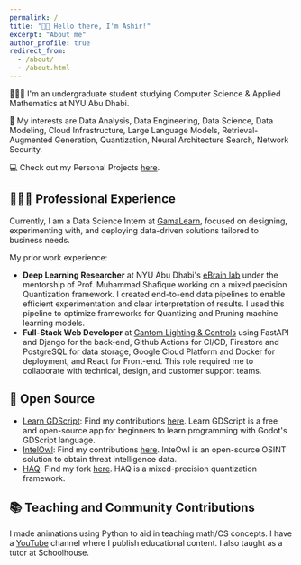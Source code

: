 ```yaml
---
permalink: /
title: "👋🏼 Hello there, I'm Ashir!"
excerpt: "About me"
author_profile: true
redirect_from: 
  - /about/
  - /about.html
---
```




<!-- ![Illustration of combining vision and language modalities](/images/image_to_text_vis.png){: .align-right width="300px"} -->
👨🏻‍💻 I'm an undergraduate student studying Computer Science & Applied Mathematics at NYU Abu Dhabi.

🔬 My interests are Data Analysis, Data Engineering, Data Science, Data Modeling, Cloud Infrastructure, Large Language Models, Retrieval-Augmented Generation, Quantization, Neural Architecture Search, Network Security.

💻 Check out my Personal Projects [here](https://ashirrashid.github.io/portfolio/).

<!-- 📽️ I actively learn, make personal projects, and iterate on prototypes to test my ideas. -->

<!-- # Selected Experience -->

## 👨🏻‍🔬 Professional Experience

Currently, I am a Data Science Intern at [GamaLearn](https://gamalearn.com/), focused on designing, experimenting with, and deploying data-driven solutions tailored to business needs.

My prior work experience:
- **Deep Learning Researcher** at NYU Abu Dhabi's [eBrain lab](https://ebrain4everyone.com/) under the mentorship of Prof. Muhammad Shafique working on a mixed precision Quantization framework. I created end-to-end data pipelines to enable efficient experimentation and clear interpretation of results. I used this pipeline to optimize frameworks for Quantizing and Pruning machine learning models.
- **Full-Stack Web Developer** at [Gantom Lighting & Controls](https://www.gantom.com/) using FastAPI and Django for the back-end, Github Actions for CI/CD, Firestore and PostgreSQL for data storage, Google Cloud Platform and Docker for deployment, and React for Front-end. This role required me to collaborate with technical, design, and customer support teams.



<!--
## 📜 Reimplementing and Reproducing Papers
Papers reimplemented and results reproduced:
quantization papers
adaptive rag
-->

## 🤖 Open Source
- [Learn GDScript](https://github.com/Arena-Rosnav): Find my contributions [here](https://github.com/GDQuest/learn-gdscript/pulls?q=is%3Apr+is%3Aclosed+author%3AAshirRashid). Learn GDScript is a free and open-source app for beginners to learn programming with Godot's GDScript language.
- [IntelOwl](https://github.com/intelowlproject/IntelOwl): Find my contributions [here](https://github.com/intelowlproject/IntelOwl/pulls?q=is%3Apr+is%3Aclosed+author%3AAshirRashid). InteOwl is an open-source OSINT solution to obtain threat intelligence data.
- [HAQ](https://github.com/mit-han-lab/haq): Find my fork [here](https://github.com/AshirRashid/HAQ-extension). HAQ is a mixed-precision quantization framework.

## 📚 Teaching and Community Contributions
I made animations using Python to aid in teaching math/CS concepts. I have a [YouTube](https://www.youtube.com/@ashirr9184) channel where I publish educational content. I also taught as a tutor at Schoolhouse.


<!-- TODO

Add more netsec stuff
Add a call to action: view my latest project
Add personal projects about netsec and arp poisining, splunk, firewalls

future projects that will be useful for my website: nlp
projects that I am interested in too: ml-based ids systems & hate speech detection in roman urdu
update linkedin too and buy premium & then reach out to ppl

in general, I need more informaiton on financial systems, business & corporate law

-->
